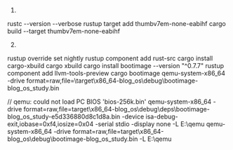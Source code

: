 1.
rustc --version --verbose
rustup target add thumbv7em-none-eabihf
cargo build --target thumbv7em-none-eabihf

2.
rustup override set nightly
rustup component add rust-src
cargo install cargo-xbuild
cargo xbuild
cargo install bootimage --version "^0.7.7"
rustup component add llvm-tools-preview
cargo bootimage
qemu-system-x86_64 -drive format=raw,file=\target\x86_64-blog_os\debug\bootimage-blog_os_study.bin


// qemu: could not load PC BIOS 'bios-256k.bin'
qemu-system-x86_64 -drive format=raw,file=target\x86_64-blog_os\debug\deps\bootimage-blog_os_study-e5d336880d8c1d8a.bin -device isa-debug-exit,iobase=0xf4,iosize=0x04 -serial stdio -display none -L E:\qemu
qemu-system-x86_64 -drive format=raw,file=target\x86_64-blog_os\debug\bootimage-blog_os_study.bin -L E:\qemu